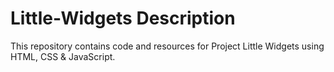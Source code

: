 # Little-Widgets Description
This repository contains code and resources for Project Little Widgets using HTML, CSS & JavaScript.

